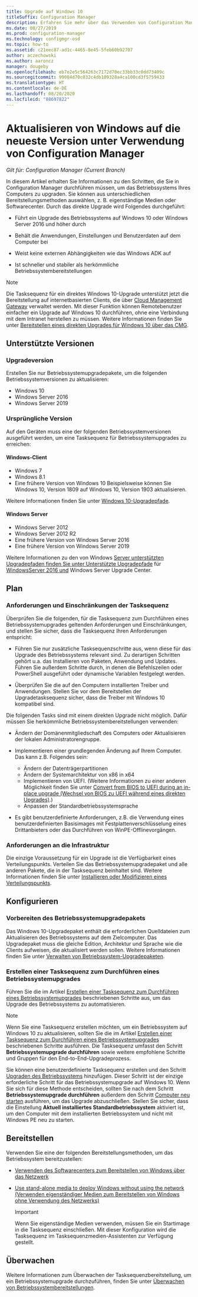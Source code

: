 ```yaml
---
title: Upgrade auf Windows 10
titleSuffix: Configuration Manager
description: Erfahren Sie mehr über das Verwenden von Configuration Manager, um ein Upgrade von Windows 7 oder höher auf Windows 10 durchzuführen.
ms.date: 08/27/2019
ms.prod: configuration-manager
ms.technology: configmgr-osd
ms.topic: how-to
ms.assetid: c21eec87-ad1c-4465-8e45-5feb60b92707
author: aczechowski
ms.author: aaroncz
manager: dougeby
ms.openlocfilehash: eb7e2e5c564263c7172d70ec33bb33c0dd73409c
ms.sourcegitcommit: 99084d70c032c4db109328a4ca100cd3f5759433
ms.translationtype: HT
ms.contentlocale: de-DE
ms.lasthandoff: 08/20/2020
ms.locfileid: "88697822"
---
```

# <a name="upgrade-windows-to-the-latest-version-with-configuration-manager"></a>Aktualisieren von Windows auf die neueste Version unter Verwendung von Configuration Manager

*Gilt für: Configuration Manager (Current Branch)*

In diesem Artikel erhalten Sie Informationen zu den Schritten, die Sie in Configuration Manager durchführen müssen, um das Betriebssystems Ihres Computers zu upgraden. Sie können aus unterschiedlichen Bereitstellungsmethoden auswählen, z. B. eigenständige Medien oder Softwarecenter. Durch das direkte Upgrade wird Folgendes durchgeführt:  

- Führt ein Upgrade des Betriebssystems auf Windows 10 oder Windows Server 2016 und höher durch

- Behält die Anwendungen, Einstellungen und Benutzerdaten auf dem Computer bei

- Weist keine externen Abhängigkeiten wie das Windows ADK auf

- Ist schneller und stabiler als herkömmliche Betriebssystembereitstellungen

> [!Note]  
> Die Tasksequenz für ein direktes Windows 10-Upgrade unterstützt jetzt die Bereitstellung auf internetbasierten Clients, die über [Cloud Management Gateway](../../core/clients/manage/cmg/plan-cloud-management-gateway.md) verwaltet werden. Mit dieser Funktion können Remotebenutzer einfacher ein Upgrade auf Windows 10 durchführen, ohne eine Verbindung mit dem Intranet herstellen zu müssen. Weitere Informationen finden Sie unter [Bereitstellen eines direkten Upgrades für Windows 10 über das CMG](deploy-a-task-sequence.md#deploy-windows-10-in-place-upgrade-via-cmg). <!-- 1357149 -->


## <a name="supported-versions"></a>Unterstützte Versionen

### <a name="upgrade-version"></a>Upgradeversion

Erstellen Sie nur Betriebssystemupgradepakete, um die folgenden Betriebssystemversionen zu aktualisieren:

- Windows 10
- Windows Server 2016
- Windows Server 2019

### <a name="original-version"></a>Ursprüngliche Version

Auf den Geräten muss eine der folgenden Betriebssystemversionen ausgeführt werden, um eine Tasksequenz für Betriebssystemupgrades zu erreichen:

#### <a name="windows-client"></a>Windows-Client

- Windows 7
- Windows 8.1
- Eine frühere Version von Windows 10 Beispielsweise können Sie Windows 10, Version 1809 auf Windows 10, Version 1903 aktualisieren.  

Weitere Informationen finden Sie unter [Windows 10-Upgradepfade](/windows/deployment/upgrade/windows-10-upgrade-paths).

#### <a name="windows-server"></a>Windows Server

- Windows Server 2012
- Windows Server 2012 R2
- Eine frühere Version von Windows Server 2016
- Eine frühere Version von Windows Server 2019

Weitere Informationen zu den von Windows [Server unterstützten Upgradepfaden finden Sie unter Unterstützte Upgradepfade](/windows-server/get-started/supported-upgrade-paths#upgrading-previous-retail-versions-of-windows-server-to-windows-server-2016) für [WindowsServer 2016 und](https://aka.ms/upgradecenter) Windows Server Upgrade Center.


## <a name="plan"></a><a name="BKMK_Plan"></a> Plan  

### <a name="task-sequence-requirements-and-limitations"></a>Anforderungen und Einschränkungen der Tasksequenz

Überprüfen Sie die folgenden, für die Tasksequenz zum Durchführen eines Betriebssystemupgrades geltenden Anforderungen und Einschränkungen, und stellen Sie sicher, dass die Tasksequenz Ihren Anforderungen entspricht:  

- Führen Sie nur zusätzliche Tasksequenzschritte aus, wenn diese für das Upgrade des Betriebssystems relevant sind. Zu derartigen Schritten gehört u.a. das Installieren von Paketen, Anwendung und Updates. Führen Sie außerdem Schritte durch, in denen die Befehlszeilen oder PowerShell ausgeführt oder dynamische Variablen festgelegt werden.  

- Überprüfen Sie die auf den Computern installierten Treiber und Anwendungen. Stellen Sie vor dem Bereitstellen der Upgradetasksequenz sicher, dass die Treiber mit Windows 10 kompatibel sind.  

Die folgenden Tasks sind mit einem direkten Upgrade nicht möglich. Dafür müssen Sie herkömmliche Betriebssystembereitstellungen verwenden:  

- Ändern der Domänenmitgliedschaft des Computers oder Aktualisieren der lokalen Administratorengruppe.  

- Implementieren einer grundlegenden Änderung auf Ihrem Computer. Das kann z.B. Folgendes sein:

  - Ändern der Datenträgerpartitionen
  - Ändern der Systemarchitektur von x86 in x64
  - Implementieren von UEFI. (Weitere Informationen zu einer anderen Möglichkeit finden Sie unter [Convert from BIOS to UEFI during an in-place upgrade (Wechsel von BIOS zu UEFI während eines direkten Upgrades)](task-sequence-steps-to-manage-bios-to-uefi-conversion.md#bkmk_ipu).)
  - Anpassen der Standardbetriebssystemsprache  

- Es gibt benutzerdefinierte Anforderungen, z.B. die Verwendung eines benutzerdefinierten Basisimages mit Festplattenverschlüsselung eines Drittanbieters oder das Durchführen von WinPE-Offlinevorgängen.  

### <a name="infrastructure-requirements"></a>Anforderungen an die Infrastruktur  

Die einzige Voraussetzung für ein Upgrade ist die Verfügbarkeit eines Verteilungspunkts. Verteilen Sie das Betriebssystemupgradepaket und alle anderen Pakete, die in der Tasksequenz beinhaltet sind. Weitere Informationen finden Sie unter [Installieren oder Modifizieren eines Verteilungspunkts](../../core/servers/deploy/configure/install-and-configure-distribution-points.md).


## <a name="configure"></a><a name="BKMK_Configure"></a> Konfigurieren  

### <a name="prepare-the-os-upgrade-package"></a>Vorbereiten des Betriebssystemupgradepakets  

Das Windows 10-Upgradepaket enthält die erforderlichen Quelldateien zum Aktualisieren des Betriebssystems auf dem Zielcomputer. Das Upgradepaket muss die gleiche Edition, Architektur und Sprache wie die Clients aufweisen, die aktualisiert werden sollen. Weitere Informationen finden Sie unter [Verwalten von Betriebssystem-Upgradepaketen](../get-started/manage-operating-system-upgrade-packages.md).  

### <a name="create-a-task-sequence-to-upgrade-the-os"></a>Erstellen einer Tasksequenz zum Durchführen eines Betriebssystemupgrades  

Führen Sie die im Artikel [Erstellen einer Tasksequenz zum Durchführen eines Betriebssystemupgrades](create-a-task-sequence-to-upgrade-an-operating-system.md) beschriebenen Schritte aus, um das Upgrade des Betriebssystems zu automatisieren.  

> [!NOTE]  
> Wenn Sie eine Tasksequenz erstellen möchten, um ein Betriebssystem auf Windows 10 zu aktualisieren, sollten Sie die im Artikel [Erstellen einer Tasksequenz zum Durchführen eines Betriebssystemupgrades](create-a-task-sequence-to-upgrade-an-operating-system.md) beschriebenen Schritte ausführen. Die Tasksequenz umfasst den Schritt **Betriebssystemupgrade durchführen** sowie weitere empfohlene Schritte und Gruppen für den End-to-End-Upgradeprozess.
>
> Sie können eine benutzerdefinierte Tasksequenz erstellen und den Schritt [Upgraden des Betriebssystems](../understand/task-sequence-steps.md#BKMK_UpgradeOS) hinzufügen. Dieser Schritt ist der einzige erforderliche Schritt für das Betriebssystemupgrade auf Windows 10. Wenn Sie sich für diese Methode entscheiden, sollten Sie nach dem Schritt **Betriebssystemupgrade durchführen** außerdem den Schritt [Computer neu starten](../understand/task-sequence-steps.md#BKMK_RestartComputer) ausführen, um das Upgrade abzuschließen. Stellen Sie sicher, dass die Einstellung **Aktuell installiertes Standardbetriebssystem** aktiviert ist, um den Computer mit dem installierten Betriebssystem und nicht mit Windows PE neu zu starten.  


## <a name="deploy"></a><a name="BKMK_Deploy"></a> Bereitstellen  

Verwenden Sie eine der folgenden Bereitstellungsmethoden, um das Betriebssystem bereitzustellen:  

- [Verwenden des Softwarecenters zum Bereitstellen von Windows über das Netzwerk](use-software-center-to-deploy-windows-over-the-network.md)  

- [Use stand-alone media to deploy Windows without using the network (Verwenden eigenständiger Medien zum Bereitstellen von Windows ohne Verwendung des Netzwerks)](use-stand-alone-media-to-deploy-windows-without-using-the-network.md)  

  > [!IMPORTANT]  
  > Wenn Sie eigenständige Medien verwenden, müssen Sie ein Startimage in die Tasksequenz einschließen. Mit dieser Konfiguration wird die Tasksequenz im Tasksequenzmedien-Assistenten zur Verfügung gestellt.


## <a name="monitor"></a>Überwachen  

Weitere Informationen zum Überwachen der Tasksequenzbereitstellung, um ein Betriebssystemupgrade durchzuführen, finden Sie unter [Überwachen von Betriebssystembereitstellungen](monitor-operating-system-deployments.md).